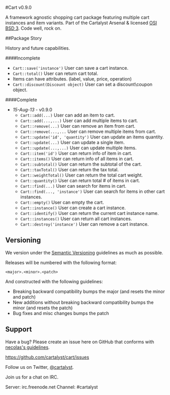 #Cart v0.9.0

A framework agnostic shopping cart package featuring multiple cart instances and item variants. Part of the Cartalyst Arsenal & licensed [OSI BSD 3](license.md). Code well, rock on.

##Package Story

History and future capabilities.

####Incomplete
- ```Cart::save('instance')``` User can save a cart instance.
- ```Cart::total()``` User can return cart total.
- Items can have attributes. (label, value, price, operation)
- ```Cart::discount(Discount object)``` User can set a discount\coupon object.

####Complete
- *15-Aug-13* - v0.9.0
	- ```Cart::add(...)``` User can add an item to cart.
	- ```Cart::add(...,...)``` User can add multiple items to cart.
	- ```Cart::remove(...)``` User can remove an item from cart.
	- ```Cart::remove(...,...``` User can remove multiple items from cart.
	- ```Cart::update('id', 'quantity')``` User can update an items quantity.
	- ```Cart::update(...)``` User can update a single item.
	- ```Cart::update(...,...)``` User can update multiple items.
	- ```Cart::item('id')``` User can return info of item in cart.
	- ```Cart::items()``` User can return info of all items in cart.
	- ```Cart::subtotal()``` User can return the subtotal of the cart.
	- ```Cart::taxTotal()``` User can return the tax total.
	- ```Cart::weightTotal()``` User can return the total cart weight.
	- ```Cart::quantity()``` User can return total # of items in cart.
	- ```Cart::find(...)``` User can search for items in cart.
	- ```Cart::find(..., 'instance')``` User can search for items in other cart instances.
	- ```Cart::empty()``` User can empty the cart.
	- ```Cart::instance()``` User can create a cart instance.
	- ```Cart::identify()``` User can return the current cart instance name.
	- ```Cart::instances()``` User can return all cart instances.
	- ```Cart::destroy('instance')``` User can remove a cart instance.

Versioning
----------

We version under the [Semantic Versioning](http://semver.org/) guidelines as much as possible.

Releases will be numbered with the following format:

`<major>.<minor>.<patch>`

And constructed with the following guidelines:

* Breaking backward compatibility bumps the major (and resets the minor and patch)
* New additions without breaking backward compatibility bumps the minor (and resets the patch)
* Bug fixes and misc changes bumps the patch

Support
--------

Have a bug? Please create an issue here on GitHub that conforms with [necolas's guidelines](https://github.com/necolas/issue-guidelines).

https://github.com/cartalyst/cart/issues

Follow us on Twitter, [@cartalyst](http://twitter.com/cartalyst).

Join us for a chat on IRC.

Server: irc.freenode.net
Channel: #cartalyst
